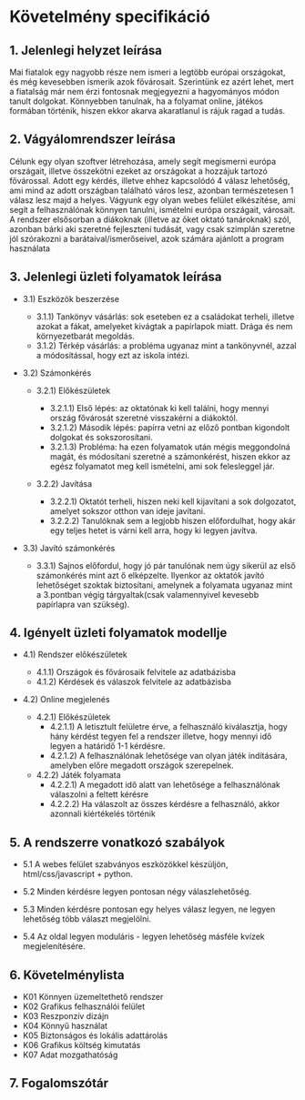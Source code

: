 # Követelmény specifikáció

## 1. Jelenlegi helyzet leírása
Mai fiatalok egy nagyobb része nem ismeri a legtöbb európai országokat, és még kevesebben ismerik azok fővárosait. Szerintünk ez azért lehet, mert a fiatalság már nem érzi fontosnak megjegyezni a hagyományos módon tanult dolgokat. Könnyebben tanulnak, ha a folyamat online, játékos formában történik, hiszen ekkor akarva akaratlanul is rájuk ragad a tudás.

## 2. Vágyálomrendszer leírása
Célunk egy olyan szoftver létrehozása, amely segít megismerni európa országait, illetve összekötni ezeket az országokat a hozzájuk tartozó fővárossal. Adott egy kérdés, illetve ehhez kapcsolódó 4 válasz lehetőség, ami mind az adott országban található város lesz, azonban természetesen 1 válasz lesz majd a helyes. Vágyunk egy olyan webes felület elkészítése, ami segít a felhasználónak könnyen tanulni, ismételni európa országait, városait. A rendszer elsősorban a diákoknak (illetve az őket oktató tanároknak) szól, azonban bárki aki szeretné fejleszteni tudását, vagy csak szimplán szeretne jól szórakozni a barátaival/ismerőseivel, azok számára ajánlott a program használata

## 3. Jelenlegi üzleti folyamatok leírása
* 3.1) Eszközök beszerzése
  
  * 3.1.1) Tankönyv vásárlás: sok eseteben ez a családokat terheli, illetve azokat a fákat, amelyeket kivágtak a papírlapok miatt. Drága és nem környezetbarát megoldás.
  * 3.1.2) Térkép vásárlás: a probléma ugyanaz mint a tankönyvnél, azzal a módosítással, hogy ezt az iskola intézi.
* 3.2) Számonkérés
  
  * 3.2.1) Előkészületek
    * 3.2.1.1) Első lépés: az oktatónak ki kell találni, hogy mennyi ország fővárosát szeretné visszakérni a diákoktól.
    * 3.2.1.2) Második lépés: papírra vetni az előző pontban kigondolt dolgokat és sokszorosítani.
    * 3.2.1.3) Probléma: ha ezen folyamatok után mégis meggondolná magát, és módosítani szeretné a számonkérést, hiszen ekkor az egész folyamatot meg kell ismételni, ami sok felesleggel jár.
      
  * 3.2.2) Javítása
    
    * 3.2.2.1) Oktatót terheli, hiszen neki kell kijavítani a sok dolgozatot, amelyet sokszor otthon van ideje javítani.
    * 3.2.2.2) Tanulóknak sem a legjobb hiszen előfordulhat, hogy akár egy teljes hetet is várni kell arra, hogy ki legyen javítva.

* 3.3) Javító számonkérés
  
  * 3.3.1) Sajnos előfordul, hogy jó pár tanulónak nem úgy sikerül az első számonkérés mint azt ő elképzelte. Ilyenkor az oktatók javító lehetőséget szoktak biztosítani, amelynek a folyamata ugyanaz mint a 3.pontban végig tárgyaltak(csak valamennyivel kevesebb papírlapra van szükség).

## 4. Igényelt üzleti folyamatok modellje
* 4.1) Rendszer előkészületek
  
  * 4.1.1) Országok és fővárosaik felvitele az adatbázisba
  * 4.1.2) Kérdések és válaszok felvitele az adatbázisba
  
* 4.2) Online megjelenés
  
  * 4.2.1) Előkészületek
    * 4.2.1.1) A letisztult felületre érve, a felhasználó kiválasztja, hogy hány kérdést tegyen fel a rendszer illetve, hogy mennyi idő legyen a határidő 1-1 kérdésre.
    * 4.2.1.2) A felhasználónak lehetősége van olyan játék indítására, amelyben előre megadott országok szerepelnek.
  * 4.2.2) Játék folyamata
    * 4.2.2.1) A megadott idő alatt van lehetősége a felhasználónak válaszolni a feltett kérésre
    * 4.2.2.2) Ha válaszolt az összes kérdésre a felhasználó, akkor azonnali kiértékelés történik

## 5. A rendszerre vonatkozó szabályok 
- 5.1 A webes felület szabványos eszközökkel készüljön, html/css/javascript + python.

- 5.2 Minden kérdésre legyen pontosan négy válaszlehetőség.

- 5.3 Minden kérdésre pontosan egy helyes válasz legyen, ne legyen lehetőség több választ megjelölni.

- 5.4 Az oldal legyen moduláris - legyen lehetőség másféle kvízek megjelenítésére.

## 6. Követelménylista
* K01 Könnyen üzemeltethető rendszer
* K02 Grafikus felhasználói felület
* K03 Reszponzív dizájn
* K04 Könnyű használat
* K05 Biztonságos és lokális adattárolás
* K06 Grafikus költség kimutatás
* K07 Adat mozgathatóság

## 7. Fogalomszótár


